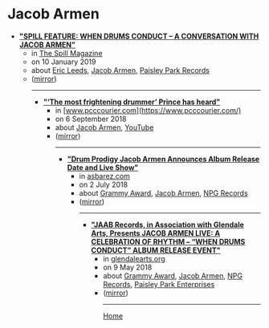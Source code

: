 # Jacob Armen

 - [**"SPILL FEATURE: WHEN DRUMS CONDUCT – A CONVERSATION WITH JACOB ARMEN"**](http://spillmagazine.com/spill-feature-when-drums-conduct-a-conversation-with-jacob-armen/)<ul><li>in [The Spill Magazine](http://spillmagazine.com/)</li><li>on 10 January 2019</li><li>about [Eric Leeds](../../topics/eric-leeds/index.md), [Jacob Armen](../../topics/jacob-armen/index.md), [Paisley Park Records](../../topics/paisley-park-records/index.md)</li><li>([mirror](https://web.archive.org/web/*/http://spillmagazine.com/spill-feature-when-drums-conduct-a-conversation-with-jacob-armen/))</li><ul>

----

 - [**"‘The most frightening drummer’ Prince has heard"**](https://www.pcccourier.com/lifestyle/press-play/jacob-armen-a-celebration-of-life-music-and-rhythm.html)<ul><li>in [www.pcccourier.com](https://www.pcccourier.com/)</li><li>on 6 September 2018</li><li>about [Jacob Armen](../../topics/jacob-armen/index.md), [YouTube](../../topics/youtube/index.md)</li><li>([mirror](https://web.archive.org/web/*/https://www.pcccourier.com/lifestyle/press-play/jacob-armen-a-celebration-of-life-music-and-rhythm.html))</li><ul>

----

 - [**"Drum Prodigy Jacob Armen Announces Album Release Date and Live Show"**](http://asbarez.com/173309/drum-prodigy-jacob-armen-announces-album-release-date-and-live-show/)<ul><li>in [asbarez.com](http://asbarez.com/)</li><li>on 2 July 2018</li><li>about [Grammy Award](../../topics/grammy-award/index.md), [Jacob Armen](../../topics/jacob-armen/index.md), [NPG Records](../../topics/npg-records/index.md)</li><li>([mirror](https://web.archive.org/web/*/http://asbarez.com/173309/drum-prodigy-jacob-armen-announces-album-release-date-and-live-show/))</li><ul>

----

 - [**"JAAB Records, in Association with Glendale Arts, Presents JACOB ARMEN LIVE: A CELEBRATION OF RHYTHM – “WHEN DRUMS CONDUCT” ALBUM RELEASE EVENT"**](http://glendalearts.org/event/jaab-records-in-association-with-glendale-arts-presents-jacob-armen-live-a-celebration-of-rhythm-when-drums-conduct-album-release-event/)<ul><li>in [glendalearts.org](http://glendalearts.org/)</li><li>on 9 May 2018</li><li>about [Grammy Award](../../topics/grammy-award/index.md), [Jacob Armen](../../topics/jacob-armen/index.md), [NPG Records](../../topics/npg-records/index.md), [Paisley Park Enterprises](../../topics/paisley-park-enterprises/index.md)</li><li>([mirror](https://web.archive.org/web/*/http://glendalearts.org/event/jaab-records-in-association-with-glendale-arts-presents-jacob-armen-live-a-celebration-of-rhythm-when-drums-conduct-album-release-event/))</li><ul>

----

[Home](../index.md)
